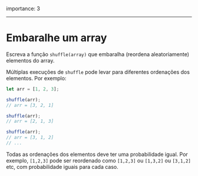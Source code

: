 importance: 3

---

# Embaralhe um array

Escreva a função `shuffle(array)` que embaralha (reordena aleatoriamente) elementos do array.

Múltiplas execuções de `shuffle` pode levar para diferentes ordenações dos elementos. Por exemplo:

```js
let arr = [1, 2, 3];

shuffle(arr);
// arr = [3, 2, 1]

shuffle(arr);
// arr = [2, 1, 3]

shuffle(arr);
// arr = [3, 1, 2]
// ...
```

Todas as ordenações dos elementos deve ter uma probabilidade igual. Por exemplo, `[1,2,3]` pode ser reordenado como `[1,2,3]` ou `[1,3,2]` ou `[3,1,2]` etc, com probabilidade iguais para cada caso.
